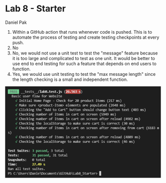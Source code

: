 # Lab 8 - Starter
Daniel Pak

1) Within a GitHub action that runs whenever code is pushed. This is to automate the process of testing and create testing checkpoints at every push.
2) No
3) No, we would not use a unit test to test the "message" feature because it is too large and complicated to test as one unit. It would be better to use end to end testing for such a feature that depends on end users to function.
4) Yes, we would use unit testing to test the "max message length" since the length checking is a small and independent function. 
   
![test results](/test_result.png)
